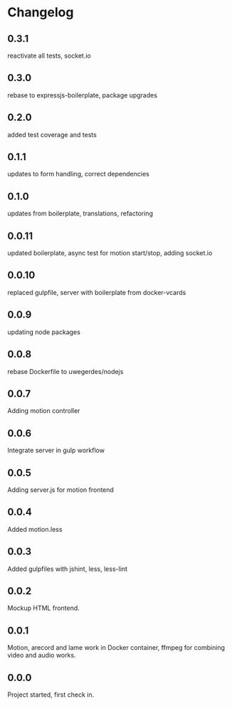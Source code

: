 # Changelog

## 0.3.1
reactivate all tests, socket.io

## 0.3.0
rebase to expressjs-boilerplate, package upgrades

## 0.2.0
added test coverage and tests

## 0.1.1
updates to form handling, correct dependencies

## 0.1.0
updates from boilerplate, translations, refactoring

## 0.0.11
updated boilerplate, async test for motion start/stop, adding socket.io

## 0.0.10
replaced gulpfile, server with boilerplate from docker-vcards

## 0.0.9
updating node packages

## 0.0.8
rebase Dockerfile to uwegerdes/nodejs

## 0.0.7
Adding motion controller

## 0.0.6
Integrate server in gulp workflow

## 0.0.5
Adding server.js for motion frontend

## 0.0.4
Added motion.less

## 0.0.3
Added gulpfiles with jshint, less, less-lint

## 0.0.2
Mockup HTML frontend.

## 0.0.1
Motion, arecord and lame work in Docker container, ffmpeg for combining video and audio works.

## 0.0.0
Project started, first check in.
